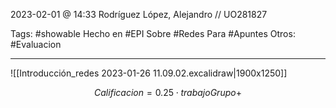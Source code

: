 2023-02-01 @ 14:33
Rodríguez López, Alejandro // UO281827

Tags:
	#showable
	Hecho en #EPI
	Sobre #Redes
	Para #Apuntes
	Otros: #Evaluacion
<hr>

![[Introducción_redes 2023-01-26 11.09.02.excalidraw|1900x1250]]

$$Calificacion = 0.25 \cdot trabajoGrupo + $$